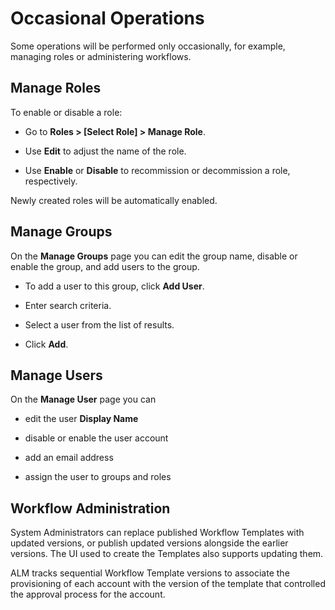 ﻿[title]: # (Occasional Operations)
[tags]: # (Account Lifecycle Manager,ALM,)
[priority]: # (7000)

# Occasional Operations

Some operations will be performed only occasionally, for example, managing roles or administering workflows.

## Manage Roles

To enable or disable a role:

* Go to **Roles \> [Select Role] \> Manage Role**.

* Use **Edit** to adjust the name of the role.

* Use **Enable** or **Disable** to recommission or decommission a role, respectively.

Newly created roles will be automatically enabled.

## Manage Groups

On the **Manage Groups** page you can edit the group name, disable or enable the group, and add users to the group.

* To add a user to this group, click **Add User**.

* Enter search criteria.

* Select a user from the list of results.

* Click **Add**.

## Manage Users

On the **Manage User** page you can

* edit the user **Display Name**

* disable or enable the user account

* add an email address

* assign the user to groups and roles

## Workflow Administration

System Administrators can replace published Workflow Templates with updated versions, or publish updated versions alongside the earlier versions. The UI used to create the Templates also supports updating them.

ALM tracks sequential Workflow Template versions to associate the provisioning of each account with the version of the template that controlled the approval process for the account.

 


